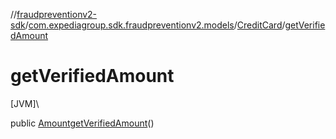 //[fraudpreventionv2-sdk](../../../index.md)/[com.expediagroup.sdk.fraudpreventionv2.models](../index.md)/[CreditCard](index.md)/[getVerifiedAmount](get-verified-amount.md)

# getVerifiedAmount

[JVM]\

public [Amount](../-amount/index.md)[getVerifiedAmount](get-verified-amount.md)()
